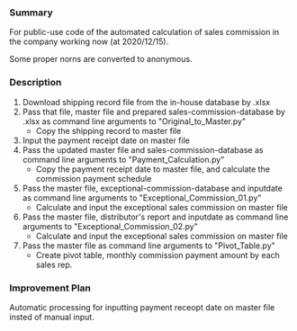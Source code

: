 ### Summary

For public-use code of the automated calculation of sales commission in the company working now (at 2020/12/15).

Some proper norns are converted to anonymous.


### Description

1. Download shipping record file from the in-house database by .xlsx
2. Pass that file, master file and prepared sales-commission-database by .xlsx as command line arguments to "Original_to_Master.py"
    - Copy the shipping record to master file
3. Input the payment receipt date on master file
4. Pass the updated master file and sales-commission-database as command line arguments to "Payment_Calculation.py"
    - Copy the payment receipt date to master file, and calculate the commission payment schedule
5. Pass the master file, exceptional-commission-database and inputdate as command line arguments to "Exceptional_Commission_01.py"
    - Calculate and input the exceptional sales commission on master file
6. Pass the master file, distributor's report and inputdate as command line arguments to "Exceptional_Commission_02.py"
    - Calculate and input the exceptional sales commission on master file
7. Pass the master file as command line arguments to "Pivot_Table.py"
    - Create pivot table, monthly commission payment amount by each sales rep.


### Improvement Plan

Automatic processing for inputting payment receopt date on master file insted of manual input.
